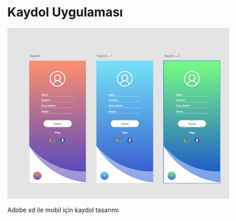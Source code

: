 # Kaydol Uygulaması

![Uygulama resmi](https://github.com/anixons/kaydol/blob/main/Screenshot_2.png)

Adobe xd ile mobil için kaydol tasarımı

